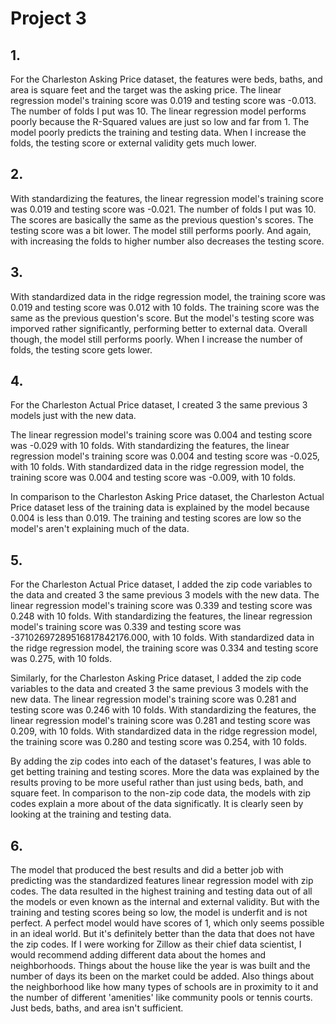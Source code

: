 # Project 3

## 1. 
For the Charleston Asking Price dataset, the features were beds, baths, and area is square feet and the target was the asking price. The linear regression model's training score was 0.019 and testing score was -0.013. The number of folds I put was 10. The linear regression model performs poorly because the R-Squared values are just so low and far from 1. The model poorly predicts the training and testing data. When I increase the folds, the testing score or external validity gets much lower. 

## 2.
With standardizing the features, the linear regression model's training score was 0.019 and testing score was -0.021. The number of folds I put was 10. The scores are basically the same as the previous question's scores. The testing score was a bit lower. The model still performs poorly. And again, with increasing the folds to higher number also decreases the testing score. 

## 3.
With  standardized data in the ridge regression model, the training score was 0.019 and testing score was 0.012 with 10 folds. The training score was the same as the previous question's score. But the model's testing score was imporved rather significantly, performing better to external data. Overall though, the model still performs poorly. When I increase the number of folds, the testing score gets lower.

## 4.
For the Charleston Actual Price dataset, I created 3 the same previous 3 models just with the new data. 

The linear regression model's training score was 0.004 and testing score was -0.029 with 10 folds. With standardizing the features, the linear regression model's training score was 0.004 and testing score was -0.025, with 10 folds. With standardized data in the ridge regression model, the training score was 0.004 and testing score was -0.009, with 10 folds.

In comparison to the Charleston Asking Price dataset, the Charleston Actual Price dataset less of the training data is explained by the model because 0.004 is less than 0.019. The training and testing scores are low so the model's aren't explaining much of the data. 

## 5.
For the Charleston Actual Price dataset, I added the zip code variables to the data and created 3 the same previous 3 models with the new data. The linear regression model's training score was 0.339 and testing score was 0.248 with 10 folds. With standardizing the features, the linear regression model's training score was 0.339 and testing score was -37102697289516817842176.000, with 10 folds. With standardized data in the ridge regression model, the training score was 0.334 and testing score was 0.275, with 10 folds.  

Similarly, for the Charleston Asking Price dataset, I added the zip code variables to the data and created 3 the same previous 3 models with the new data. The linear regression model's training score was 0.281 and testing score was 0.246 with 10 folds. With standardizing the features, the linear regression model's training score was 0.281 and testing score was 0.209, with 10 folds. With standardized data in the ridge regression model, the training score was 0.280 and testing score was 0.254, with 10 folds.

By adding the zip codes into each of the dataset's features, I was able to get betting training and testing scores. More the data was explained by the results proving to be more useful rather than just using beds, bath, and square feet. In comparison to the non-zip code data, the models with zip codes explain a more about of the data significatly. It is clearly seen by looking at the training and testing data.

## 6.
The model that produced the best results and did a better job with predicting was the standardized features linear regression model with zip codes. The data resulted in the highest training and testing data out of all the models or even known as the internal and external validity. But with the training and testing scores being so low, the model is underfit and is not perfect. A perfect model would have scores of 1, which only seems possible in an ideal world. But it's definitely better than the data that does not have the zip codes. If I were working for Zillow as their chief data scientist, I would recommend adding different data about the homes and neighborhoods. Things about the house like the year is was built and the number of days its been on the market could be added. Also things about the neighborhood like how many types of schools are in proximity to it and the number of different 'amenities' like community pools or tennis courts. Just beds, baths, and area isn't sufficient. 
